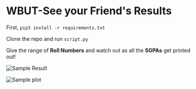 # WBUT-See your Friend's Results

First, `pip3 install -r requirements.txt`

Clone the repo and run `script.py`

Give the range of **Roll Numbers** and watch out as all the **SGPAs** get printed out!

![Sample Result](https://i.imgur.com/8mQfglY.jpg)

![Sample plot](https://i.imgur.com/WADrvHg.png)

